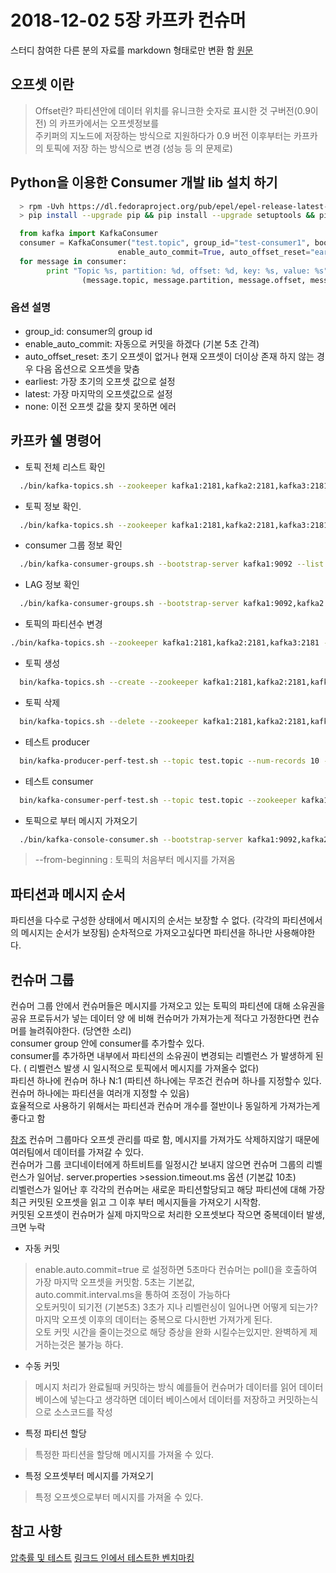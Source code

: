 # 2018-12-02 5장 카프카 컨슈머

스터디 참여한 다른 분의 자료를 markdown 형태로만 변환 함 [원문](https://docs.google.com/document/d/1877qotTTDqYfS4J_7U2x5mIFHQ7o_l8kuFWap8d2jec/edit)

## 오프셋 이란

> Offset란? 파티션안에 데이터 위치를 유니크한 숫자로 표시한 것 구버전(0.9이전) 의 카프카에서는 오프셋정보를  
주키퍼의 지노드에 저장하는 방식으로 지원하다가 0.9 버전 이후부터는 카프카의 토픽에 저장 하는 방식으로 변경 (성능 등 의 문제로)

## Python을 이용한 Consumer 개발 lib 설치 하기

```bash
  > rpm -Uvh https://dl.fedoraproject.org/pub/epel/epel-release-latest-7.noarch.rpm && yum install python-pip -y
  > pip install --upgrade pip && pip install --upgrade setuptools && pip install kafka-python
```

```python
  from kafka import KafkaConsumer
  consumer = KafkaConsumer("test.topic", group_id="test-consumer1", bootstrap_servers="kafka1:9092,kafka2:9092,kafka3:9092",
                        enable_auto_commit=True, auto_offset_reset="earliest")
  for message in consumer:
        print "Topic %s, partition: %d, offset: %d, key: %s, value: %s" % \
                (message.topic, message.partition, message.offset, message.key, message.value.decode("utf-8"))
```

### 옵션 설명

- group_id: consumer의 group id
- enable_auto_commit: 자동으로 커밋을 하겠다 (기본 5초 간격)
- auto_offset_reset: 초기 오프셋이 없거나 현재 오프셋이 더이상 존재 하지 않는 경우 다음 옵션으로 오프셋을 맞춤
- earliest: 가장 초기의 오프셋 값으로 설정
- latest: 가장 마지막의 오프셋값으로 설정
- none: 이전 오프셋 값을 찾지 못하면 에러

## 카프카 쉘 명령어

- 토픽 전체 리스트 확인

```bash
  ./bin/kafka-topics.sh --zookeeper kafka1:2181,kafka2:2181,kafka3:2181/jhc --list
```

- 토픽 정보 확인.

```bash
  ./bin/kafka-topics.sh --zookeeper kafka1:2181,kafka2:2181,kafka3:2181/jhc --topic test.topic --describe
```

- consumer 그룹 정보 확인

```bash
  ./bin/kafka-consumer-groups.sh --bootstrap-server kafka1:9092 --list
```

- LAG 정보 확인

```bash
  ./bin/kafka-consumer-groups.sh --bootstrap-server kafka1:9092,kafka2:9093,kafka3:9094 --group consumer_group --describe
```

- 토픽의 파티션수 변경

```bash
./bin/kafka-topics.sh --zookeeper kafka1:2181,kafka2:2181,kafka3:2181 --alter --topic test.topic --partitions 4
```

- 토픽 생성

```bash
  bin/kafka-topics.sh --create --zookeeper kafka1:2181,kafka2:2181,kafka3:2181/jhc --replication-factor 1 --partitions 5 --topic test.topic
```

- 토픽 삭제

```bash
  bin/kafka-topics.sh --delete --zookeeper kafka1:2181,kafka2:2181,kafka3:2181/jhc  --topic test.topic
```

- 테스트 producer

```bash
  bin/kafka-producer-perf-test.sh --topic test.topic --num-records 10 --record-size 100 --throughput 100 --producer-props acks=1 bootstrap.servers=kafka1:9092,kafka2:9092,kafka3:9092
```

- 테스트 consumer

```bash
  bin/kafka-consumer-perf-test.sh --topic test.topic --zookeeper kafka1:2181,kafka2:2181,kafka3:2181/jhc --messages 10 --threads 1 
```

- 토픽으로 부터 메시지 가져오기

```bash
  ./bin/kafka-console-consumer.sh --bootstrap-server kafka1:9092,kafka2:9092,kafka3:9092 --topic test.topic --from-beginning
```

> --from-beginning : 토픽의 처음부터 메시지를 가져옴

## 파티션과 메시지 순서

파티션을 다수로 구성한 상태에서 메시지의 순서는 보장할 수 없다. (각각의 파티션에서의 메시지는 순서가 보장됨)
순차적으로 가져오고싶다면 파티션을 하나만 사용해야한다.

## 컨슈머 그룹

컨슈머 그룹 안에서 컨슈머들은 메시지를 가져오고 있는 토픽의 파티션에 대해 소유권을 공유
프로듀서가 넣는 데이터 양 에 비해 컨슈머가 가져가는게 적다고 가정한다면 컨슈머를 늘려줘야한다. (당연한 소리)  
consumer group 안에 consumer를 추가할수 있다.  
consumer를 추가하면 내부에서 파티션의 소유권이 변경되는 리벨런스 가 발생하게 된다. ( 리벨런스 발생 시 일시적으로 토픽에서 메시지를 가져올수 없다)  
파티션 하나에 컨슈머 하나 N:1 (파티션 하나에는 무조건 컨슈머 하나를 지정할수 있다. 컨슈머 하나에는 파티션을 여러개 지정할 수 있음)  
효율적으로 사용하기 위해서는 파티션과 컨슈머 개수를 절반이나 동일하게 가져가는게 좋다고 함  

[참조](https://www.popit.kr/kafka-consumer-group/)
컨슈머 그룹마다 오프셋 관리를 따로 함, 메시지를 가져가도 삭제하지않기 때문에 여러팀에서 데이터를 가져갈 수 있다.  
컨슈머가 그룹 코디네이터에게 하트비트를 일정시간 보내지 않으면 컨슈머 그룹의 리벨런스가 일어남. server.properties >session.timeout.ms 옵션 (기본값 10초)  
리벨런스가 일어난 후 각각의 컨슈머는 새로운 파티션할당되고 해당 파티션에 대해 가장 최근 커밋된 오프셋을 읽고 그 이후 부터 메시지들을 가져오기 시작함.  
커밋된 오프셋이 컨슈머가 실제 마지막으로 처리한 오프셋보다 작으면 중복데이터 발생, 크면 누락  

- 자동 커밋
> enable.auto.commit=true 로 설정하면 5초마다 컨슈머는 poll()을 호출하여 가장 마지막 오프셋을 커밋함. 5초는 기본값,  
auto.commit.interval.ms을 통하여 조정이 가능하다  
오토커밋이 되기전 (기본5초) 3초가 지나 리벨런싱이 일어나면 어떻게 되는가?  
마지막 오프셋 이후의 데이터는 중복으로 다시한번 가져가게 된다.  
오토 커밋 시간을 줄이는것으로 해당 증상을 완화 시킬수는있지만. 완벽하게 제거하는것은 불가능 하다.  

- 수동 커밋
> 메시지 처리가 완료될때 커밋하는 방식 
예를들어 컨슈머가 데이터를 읽어 데이터베이스에 넣는다고 생각하면 
데이터 베이스에서 데이터를 저장하고 커밋하는식으로 소스코드를 작성

- 특정 파티션 할당 
> 특정한 파티션을 할당해 메시지를 가져올 수 있다. 

- 특정 오프셋부터 메시지를 가져오기 
> 특정 오프셋으로부터 메시지를 가져올 수 있다.

## 참고 사항

[압축률 및 테스트](https://www.slideshare.net/freepsw/apache-kafka-performancethroughput-without-data-loss-and-guaranteeing-data-order)
[링크드 인에서 테스트한 벤치마킹](https://engineering.linkedin.com/kafka/benchmarking-apache-kafka-2-million-writes-second-three-cheap-machines)